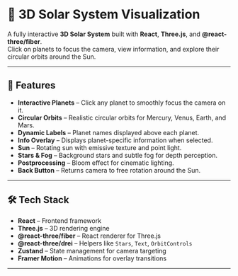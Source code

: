 # 🌌 3D Solar System Visualization

A fully interactive **3D Solar System** built with **React**, **Three.js**, and **@react-three/fiber**.  
Click on planets to focus the camera, view information, and explore their circular orbits around the Sun.  

---

## 🚀 Features

- **Interactive Planets** – Click any planet to smoothly focus the camera on it.  
- **Circular Orbits** – Realistic circular orbits for Mercury, Venus, Earth, and Mars.  
- **Dynamic Labels** – Planet names displayed above each planet.  
- **Info Overlay** – Displays planet-specific information when selected.  
- **Sun** – Rotating sun with emissive texture and point light.  
- **Stars & Fog** – Background stars and subtle fog for depth perception.  
- **Postprocessing** – Bloom effect for cinematic lighting.  
- **Back Button** – Returns camera to free rotation around the Sun.  

---

## 🛠 Tech Stack

- **React** – Frontend framework  
- **Three.js** – 3D rendering engine  
- **@react-three/fiber** – React renderer for Three.js  
- **@react-three/drei** – Helpers like `Stars`, `Text`, `OrbitControls`  
- **Zustand** – State management for camera targeting  
- **Framer Motion** – Animations for overlay transitions  

---
